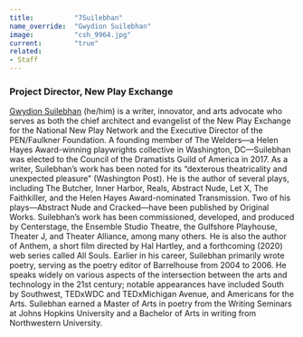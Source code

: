 ```yaml
---
title:          "7Suilebhan"
name_override:  "Gwydion Suilebhan"
image:          "csh_9964.jpg"
current:        "true"
related:
- Staff
---
```


### Project Director, New Play Exchange

[Gwydion Suilebhan](https://newplayexchange.org/users/104/gwydion-suilebhan) (he/him) is a writer, innovator, and arts advocate who serves as both the chief architect and evangelist of the New Play Exchange for the National New Play Network and the Executive Director of the PEN/Faulkner Foundation. A founding member of The Welders—a Helen Hayes Award-winning playwrights collective in Washington, DC—Suilebhan was elected to the Council of the Dramatists Guild of America in 2017. As a writer, Suilebhan’s work has been noted for its “dexterous theatricality and unexpected pleasure” (Washington Post). He is the author of several plays, including The Butcher, Inner Harbor, Reals, Abstract Nude, Let X, The Faithkiller, and the Helen Hayes Award-nominated Transmission. Two of his plays—Abstract Nude and Cracked—have been published by Original Works. Suilebhan’s work has been commissioned, developed, and produced by Centerstage, the Ensemble Studio Theatre, the Gulfshore Playhouse, Theater J, and Theater Alliance, among many others. He is also the author of Anthem, a short film directed by Hal Hartley, and a forthcoming (2020) web series called All Souls. Earlier in his career, Suilebhan primarily wrote poetry, serving as the poetry editor of Barrelhouse from 2004 to 2006. He speaks widely on various aspects of the intersection between the arts and technology in the 21st century; notable appearances have included South by Southwest, TEDxWDC and TEDxMichigan Avenue, and Americans for the Arts. Suilebhan earned a Master of Arts in poetry from the Writing Seminars at Johns Hopkins University and a Bachelor of Arts in writing from Northwestern University.
